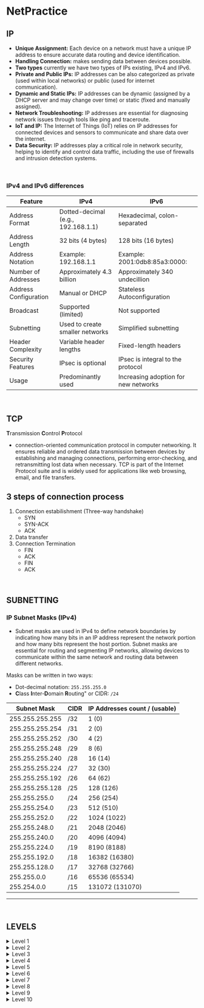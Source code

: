 # NetPractice

## IP
- **Unique Assignment:** Each device on a network must have a unique IP address to ensure accurate data routing and device identification.
- **Handling Connection:** makes sending data between devices possible. 
- **Two types** currently we have two types of IPs existing, IPv4 and IPv6.
- **Private and Public IPs:** IP addresses can be also categorized as private (used within local networks) or public (used for internet communication).
- **Dynamic and Static IPs:** IP addresses can be dynamic (assigned by a DHCP server and may change over time) or static (fixed and manually assigned).
- **Network Troubleshooting:** IP addresses are essential for diagnosing network issues through tools like ping and traceroute.
- **IoT and IP:** The Internet of Things (IoT) relies on IP addresses for connected devices and sensors to communicate and share data over the internet.
- **Data Security:** IP addresses play a critical role in network security, helping to identify and control data traffic, including the use of firewalls and intrusion detection systems.
<br>

### IPv4 and IPv6 differences
  
| Feature                | IPv4                               | IPv6                           |
|------------------------|------------------------------------|-------------------------------|
| Address Format         | Dotted-decimal (e.g., 192.168.1.1) | Hexadecimal, colon-separated  |
| Address Length         | 32 bits (4 bytes)                  | 128 bits (16 bytes)           |
| Address Notation       | Example: 192.168.1.1               | Example: 2001:0db8:85a3:0000: |
| Number of Addresses    | Approximately 4.3 billion          | Approximately 340 undecillion |
| Address Configuration  | Manual or DHCP                     | Stateless Autoconfiguration   |
| Broadcast              | Supported (limited)                | Not supported                 |
| Subnetting             | Used to create smaller networks    | Simplified subnetting         |
| Header Complexity      | Variable header lengths            | Fixed-length headers          |
| Security Features      | IPsec is optional                  | IPsec is integral to the protocol |
| Usage                  | Predominantly used                 | Increasing adoption for new networks |
<br>


## TCP
**T**ransmission **C**ontrol **P**rotocol

- connection-oriented communication protocol in computer networking. It ensures reliable and ordered data transmission between devices by establishing and managing connections, performing error-checking, and retransmitting lost data when necessary. TCP is part of the Internet Protocol suite and is widely used for applications like web browsing, email, and file transfers.

## 3 steps of connection process
1. Connection estabilishment (Three-way handshake)
   - SYN
   - SYN-ACK
   - ACK
2. Data transfer
3. Connection Termination
   - FIN
   - ACK
   - FIN
   - ACK
<br>

## SUBNETTING

### IP Subnet Masks (IPv4)
- Subnet masks are used in IPv4 to define network boundaries by indicating how many bits in an IP address represent the network portion and how many bits represent the host portion. Subnet masks are essential for routing and segmenting IP networks, allowing devices to communicate within the same network and routing data between different networks.<br>

Masks can be written in two ways:
- Dot-decimal notation: `255.255.255.0`
- **C**lass **I**nter-**D**omain **R**outing" or CIDR: `/24`<br>

| Subnet Mask       | CIDR  | IP Addresses count / (usable)|
|-------------------|---------------|----------------------|
| 255.255.255.255   | /32    | 1 (0)               |
| 255.255.255.254   | /31     | 2 (0)                  |
| 255.255.255.252   | /30     | 4 (2)                 |
| 255.255.255.248   | /29    | 8 (6)                |
| 255.255.255.240   | /28    | 16 (14)                |
| 255.255.255.224   | /27    | 32 (30)              |
| 255.255.255.192   | /26    | 64 (62)              |
| 255.255.255.128   | /25    | 128 (126)                  |
| 255.255.255.0     | /24     | 256 (254)                 |
| 255.255.254.0     | /23    | 512 (510)              |
| 255.255.252.0     | /22    | 1024 (1022)               |
| 255.255.248.0     | /21    | 2048 (2046)              |
| 255.255.240.0     | /20    | 4096 (4094)              |
| 255.255.224.0     | /19    | 8190 (8188)              |
| 255.255.192.0     | /18     | 16382 (16380)               |
| 255.255.128.0     | /17    | 32768 (32766)              |
| 255.255.0.0       | /16    | 65536 (65534)              |
| 255.254.0.0       | /15    | 131072 (131070)             |
------------------------------------------------------------
<br>

## LEVELS

<details>
  <summary>Level 1</summary>

  ![Level 1](https://raw.githubusercontent.com/Alaire1/netPractice/main/images/level1.png)<br>
  **1.** Mask here is given, so three first numbers will stay the same as the Interface B1 has `104.98.23.12` all we can do is to chanage the last one to the number between 1-254, except 12 as it is already used.<br>
  **2.** Situation is similar, but mask `255.255.0.0` indicates we can change the third number to any between 0-255 and the last one to any between 1-254, except 17. Why we have 2 numbers more to choose for the third number? Beacuse the last 
</details>

<details>
  <summary>Level 2</summary>

  ![Level 1](img link)<br>
  **1.** We have to copy the mask of the connected device which is `255.255.255.224` or `/27` in CIDR notation. That means we have 30 usable last numbers to choose. What are the ranges, I will show it with a table:<br>
| Network Address | Broadcast Address | Usable Host Addresses |
|---|---|---|
| 192.168.0.0 | 192.168.150.31 | 192.168.0.1 - 192.168.0.29 |
| 192.168.0.32 | 192.168.150.63 | 192.168.0.33 - 192.168.0.61 |
| 192.168.0.64 | 192.168.150.95 | 192.168.0.65 - 192.168.0.93 |
| 192.168.0.96 | 192.168.150.127 | 192.168.0.97 - 192.168.0.125 |
| 192.168.0.128 | 192.168.150.159 | 192.168.0.129 - 192.168.0.157 |
| 192.168.0.160 | 192.168.150.191 | 192.168.0.161 - 192.168.0.189 |
| 192.168.0.192 | 192.168.150.223 | 192.168.0.193 - 192.168.0.221 |
| 192.168.0.224 | 192.168.150.255 | 192.168.0.225 - 192.168.0.253 |
The other adress on the same subnetwork of IP `192.168.150.222` has 222 at the end, so in order to fit in the range we are taking 255 and substracting 32, which is giving us number 223(the broadcast number of rage below) we see the number 222 from IP is less so we know it belong to that range, so for the second IP we can choose as the last number any number between 221-
 
</details>

<details>
  <summary>Level 3</summary>

  ![Level 1](img link)<br>
  hghghh
 
</details>

<details>
  <summary>Level 4</summary>

  ![Level 1](img link)<br>
  hghghh
 
</details>

<details>
  <summary>Level 5</summary>

  ![Level 1](img link)<br>
  hghghh
 
</details>

<details>
  <summary>Level 6</summary>

  ![Level 1](img link)<br>
  
 
</details>

<details>
  <summary>Level 7</summary>

  ![Level 1](img link)<br>
  hghghh
 
</details>

<details>
  <summary>Level 8</summary>

  ![Level 1](img link)<br>
  hghghh
 
</details>

<details>
  <summary>Level 9</summary>

  ![Level 1](img link)<br>
  hghghh
 
</details>

<details>
  <summary>Level 10</summary>

  ![Level 1](img link)<br>
  hghghh
 
</details>
